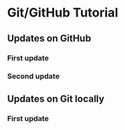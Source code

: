 # Git/GitHub Tutorial

## Updates on GitHub
### First update
### Second update

## Updates on Git locally
### First update


